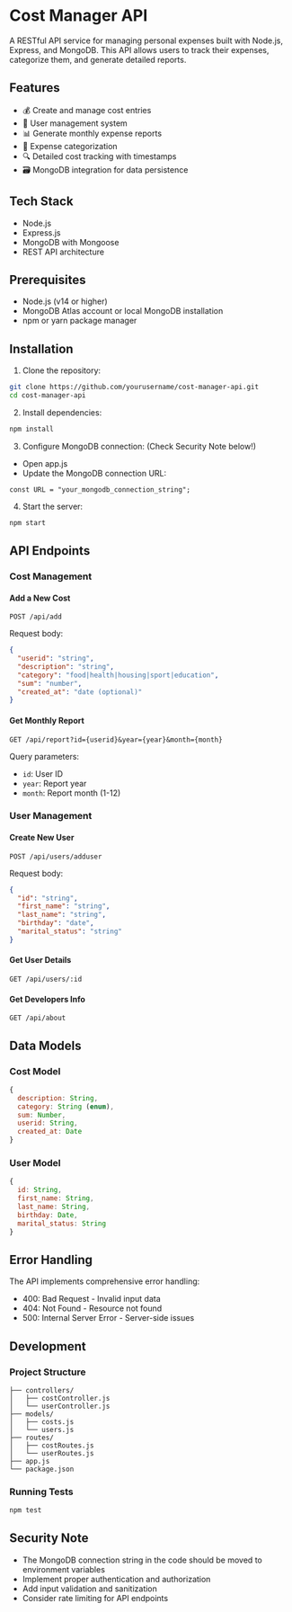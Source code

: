 # Cost Manager API

A RESTful API service for managing personal expenses built with Node.js, Express, and MongoDB. This API allows users to track their expenses, categorize them, and generate detailed reports.

## Features

- 💰 Create and manage cost entries
- 👥 User management system
- 📊 Generate monthly expense reports
- 📝 Expense categorization
- 🔍 Detailed cost tracking with timestamps
- 🗃️ MongoDB integration for data persistence

## Tech Stack

- Node.js
- Express.js
- MongoDB with Mongoose
- REST API architecture

## Prerequisites

- Node.js (v14 or higher)
- MongoDB Atlas account or local MongoDB installation
- npm or yarn package manager

## Installation

1. Clone the repository:
```bash
git clone https://github.com/yourusername/cost-manager-api.git
cd cost-manager-api
```

2. Install dependencies:
```bash
npm install
```

3. Configure MongoDB connection: (Check Security Note below!)
- Open app.js
- Update the MongoDB connection URL:
```env
const URL = "your_mongodb_connection_string";
```

4. Start the server:
```bash
npm start
```

## API Endpoints

### Cost Management

#### Add a New Cost
```http
POST /api/add
```
Request body:
```json
{
  "userid": "string",
  "description": "string",
  "category": "food|health|housing|sport|education",
  "sum": "number",
  "created_at": "date (optional)"
}
```

#### Get Monthly Report
```http
GET /api/report?id={userid}&year={year}&month={month}
```
Query parameters:
- `id`: User ID
- `year`: Report year
- `month`: Report month (1-12)

### User Management

#### Create New User
```http
POST /api/users/adduser
```
Request body:
```json
{
  "id": "string",
  "first_name": "string",
  "last_name": "string",
  "birthday": "date",
  "marital_status": "string"
}
```

#### Get User Details
```http
GET /api/users/:id
```

#### Get Developers Info
```http
GET /api/about
```

## Data Models

### Cost Model
```javascript
{
  description: String,
  category: String (enum),
  sum: Number,
  userid: String,
  created_at: Date
}
```

### User Model
```javascript
{
  id: String,
  first_name: String,
  last_name: String,
  birthday: Date,
  marital_status: String
}
```

## Error Handling

The API implements comprehensive error handling:

- 400: Bad Request - Invalid input data
- 404: Not Found - Resource not found
- 500: Internal Server Error - Server-side issues

## Development

### Project Structure
```
├── controllers/
│   ├── costController.js
│   └── userController.js
├── models/
│   ├── costs.js
│   └── users.js
├── routes/
│   ├── costRoutes.js
│   └── userRoutes.js
├── app.js
└── package.json
```

### Running Tests
```bash
npm test
```



## Security Note

- The MongoDB connection string in the code should be moved to environment variables
- Implement proper authentication and authorization
- Add input validation and sanitization
- Consider rate limiting for API endpoints
